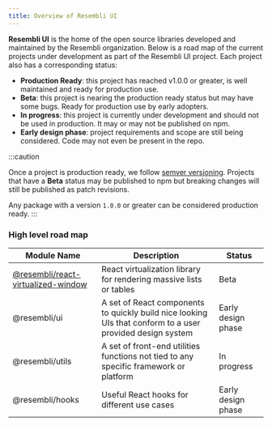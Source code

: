 ```yaml
---
title: Overview of Resembli UI
---
```


**Resembli UI** is the home of the open source libraries developed and maintained by the Resembli organization. Below is a road map of the current projects under
development as part of the Resembli UI project. Each project also has a corresponding status:

- **Production Ready**: this project has reached v1.0.0 or greater, is well maintained and ready for production use.
- **Beta**: this project is nearing the production ready status but may have some bugs. Ready for production use by early adopters.
- **In progress**: this project is currently under development and should not be used in production. It may or may not be published on npm.
- **Early design phase**: project requirements and scope are still being considered. Code may not even be present in the repo.

:::caution

Once a project is production ready, we follow [semver versioning](https://semver.org/). Projects that have a **Beta** status may be published
to npm but breaking changes will still be published as patch revisions.

Any package with a version `1.0.0` or greater can be considered production ready.
:::

### High level road map

| Module Name                                                                | Description                                                                                               | Status             |
| -------------------------------------------------------------------------- | --------------------------------------------------------------------------------------------------------- | ------------------ |
| [@resembli/react-virtualized-window](./react-virtualized-window/index.mdx) | React virtualization library for rendering massive lists or tables                                        | Beta               |
| @resembli/ui                                                               | A set of React components to quickly build nice looking UIs that conform to a user provided design system | Early design phase |
| @resembli/utils                                                            | A set of front-end utilities functions not tied to any specific framework or platform                     | In progress        |
| @resembli/hooks                                                            | Useful React hooks for different use cases                                                                | Early design phase |
